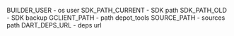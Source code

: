 BUILDER_USER - os user
SDK_PATH_CURRENT - SDK path
SDK_PATH_OLD - SDK backup
GCLIENT_PATH - path depot_tools
SOURCE_PATH - sources path
DART_DEPS_URL - deps url
